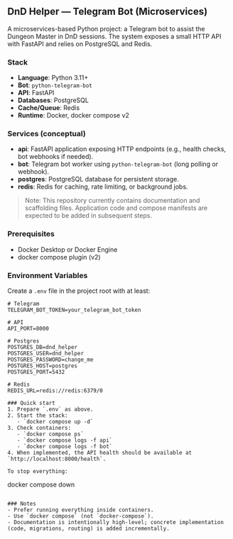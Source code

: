 ## DnD Helper — Telegram Bot (Microservices)

A microservices-based Python project: a Telegram bot to assist the Dungeon Master in DnD sessions. The system exposes a small HTTP API with FastAPI and relies on PostgreSQL and Redis.

### Stack
- **Language**: Python 3.11+
- **Bot**: `python-telegram-bot`
- **API**: FastAPI
- **Databases**: PostgreSQL
- **Cache/Queue**: Redis
- **Runtime**: Docker, docker compose v2

### Services (conceptual)
- **api**: FastAPI application exposing HTTP endpoints (e.g., health checks, bot webhooks if needed).
- **bot**: Telegram bot worker using `python-telegram-bot` (long polling or webhook).
- **postgres**: PostgreSQL database for persistent storage.
- **redis**: Redis for caching, rate limiting, or background jobs.

> Note: This repository currently contains documentation and scaffolding files. Application code and compose manifests are expected to be added in subsequent steps.

### Prerequisites
- Docker Desktop or Docker Engine
- docker compose plugin (v2)

### Environment Variables
Create a `.env` file in the project root with at least:

```
# Telegram
TELEGRAM_BOT_TOKEN=your_telegram_bot_token

# API
API_PORT=8000

# Postgres
POSTGRES_DB=dnd_helper
POSTGRES_USER=dnd_helper
POSTGRES_PASSWORD=change_me
POSTGRES_HOST=postgres
POSTGRES_PORT=5432

# Redis
REDIS_URL=redis://redis:6379/0

### Quick start
1. Prepare `.env` as above.
2. Start the stack:
   - `docker compose up -d`
3. Check containers:
   - `docker compose ps`
   - `docker compose logs -f api`
   - `docker compose logs -f bot`
4. When implemented, the API health should be available at `http://localhost:8000/health`.

To stop everything:
```
docker compose down
```

### Notes
- Prefer running everything inside containers.
- Use `docker compose` (not `docker-compose`).
- Documentation is intentionally high-level; concrete implementation (code, migrations, routing) is added incrementally.


